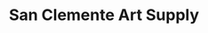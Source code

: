 ---
title: San Clemente Art Supply
address: 1531 North El Camino Real
city: San Clemente
state: California
country: United States
phone: 949-369-6603
website: scartsupply.com
weburl: http://www.scartsupply.com
ecommerce: true
type: stores
---